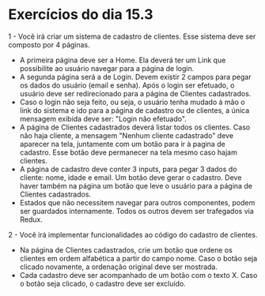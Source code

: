 # Exercícios do dia 15.3

1 - Você irá criar um sistema de cadastro de clientes. Esse sistema deve ser composto por 4 páginas.
* A primeira página deve ser a Home. Ela deverá ter um Link que possibilite ao usuário navegar para a página de login.
* A segunda página será a de Login. Devem existir 2 campos para pegar os dados do usuário (email e senha). Após o login ser efetuado, o usuário deve ser redirecionado para a página de Clientes cadastrados.
* Caso o login não seja feito, ou seja, o usuário tenha mudado à mão o link do sistema e ido para a página de cadastro ou de clientes, a única mensagem exibida deve ser: "Login não efetuado".
* A página de Clientes cadastrados deverá listar todos os clientes. Caso não haja cliente, a mensagem "Nenhum cliente cadastrado" deve aparecer na tela, juntamente com um botão para ir à pagina de cadastro. Esse botão deve permanecer na tela mesmo caso hajam clientes.
* A página de cadastro deve conter 3 inputs, para pegar 3 dados do cliente: nome, idade e email. Um botão deve gerar o cadastro. Deve haver também na página um botão que leve o usuário para a página de Clientes cadastrados.
* Estados que não necessitem navegar para outros componentes, podem ser guardados internamente. Todos os outros devem ser trafegados via Redux.

2 - Você irá implementar funcionalidades ao código do cadastro de clientes.
* Na página de Clientes cadastrados, crie um botão que ordene os clientes em ordem alfabética a partir do campo nome. Caso o botão seja clicado novamente, a ordenação original deve ser mostrada.
* Cada cadastro deve ser acompanhado de um botão com o texto X. Caso o botão seja clicado, o cadastro deve ser excluído.
